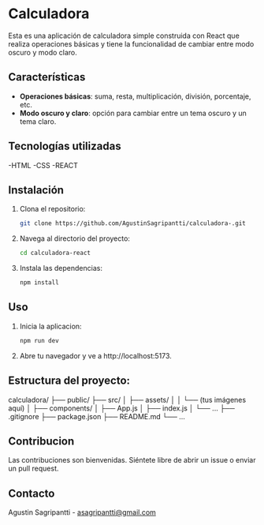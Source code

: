 # Calculadora 
Esta es una aplicación de calculadora simple construida con React que realiza operaciones básicas y tiene la funcionalidad de cambiar entre modo oscuro y modo claro.

## Características
- **Operaciones básicas**: suma, resta, multiplicación, división, porcentaje, etc.
- **Modo oscuro y claro**: opción para cambiar entre un tema oscuro y un tema claro.

## Tecnologías utilizadas
-HTML
-CSS
-REACT

## Instalación
1. Clona el repositorio:
   ```bash
   git clone https://github.com/AgustinSagripantti/calculadora-.git
2. Navega al directorio del proyecto:
   ```bash
   cd calculadora-react
3. Instala las dependencias:
   ```bash
   npm install

## Uso
1. Inicia la aplicacion:
   ```bash
   npm run dev
2. Abre tu navegador y ve a http://localhost:5173.

## Estructura del proyecto:
calculadora/
├── public/
├── src/
│   ├── assets/
│   │   └── (tus imágenes aquí)
│   ├── components/
│   ├── App.js
│   ├── index.js
│   └── ...
├── .gitignore
├── package.json
├── README.md
└── ...


## Contribucion
Las contribuciones son bienvenidas. Siéntete libre de abrir un issue o enviar un pull request.

## Contacto
Agustin Sagripantti - asagripantti@gmail.com
